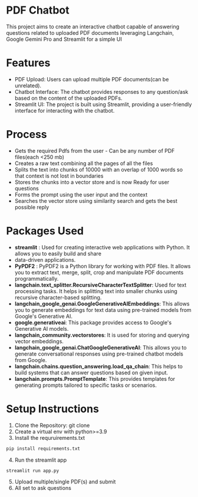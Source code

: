 # PDF Chatbot
This project aims to create an interactive chatbot capable of answering questions related to uploaded PDF documents 
leveraging Langchain, Google Gemini Pro and Streamlit for a simple UI
# Features
* PDF Upload: Users can upload multiple PDF documents(can be unrelated).
* Chatbot Interface: The chatbot provides responses to any question/ask based on the content of the uploaded PDFs.
* Streamlit UI: The project is built using Streamlit, providing a user-friendly interface for interacting with the chatbot.
# Process
* Gets the required Pdfs from the user - Can be any number of PDF files(each <250 mb)
* Creates a raw text combining all the pages of all the files
* Splits the text into chunks of 10000 with an overlap of 1000 words so that context is not lost in boundaries
* Stores the chunks into a vector store and is now Ready for user questions
* Forms the prompt using the user input and the context
* Searches the vector store using similarity search and gets the best possible reply
# Packages Used
* **streamlit** : Used for creating interactive web applications with Python. It allows you to easily build and share
* data-driven applications.
* **PyPDF2** : PyPDF2 is a Python library for working with PDF files. It allows you to extract text, merge, split, crop 
and manipulate PDF documents programmatically.
* **langchain.text_splitter.RecursiveCharacterTextSplitter**: Used for text processing tasks. It helps in 
splitting text into smaller chunks using recursive character-based splitting.
* **langchain_google_genai.GoogleGenerativeAIEmbeddings**: This allows you to generate embeddings for text data 
using pre-trained models from Google's Generative AI.
* **google.generativeai**: This package provides access to Google's Generative AI models.
* **langchain_community.vectorstores**: It is used for storing and querying vector embeddings.
* **langchain_google_genai.ChatGoogleGenerativeAI**: This allows you to generate conversational responses using 
pre-trained chatbot models from Google.
* **langchain.chains.question_answering.load_qa_chain**: This helps to build systems that can answer questions 
based on given input.
*  **langchain.prompts.PromptTemplate**: This provides templates for generating prompts tailored to specific tasks
or scenarios.
# Setup Instructions
1. Clone the Repository: git clone <repo-url>
2. Create a virtual env with python>=3.9
3. Install the requruirements.txt
```python
pip install requirements.txt
```
4. Run the streamlit app
```python
streamlit run app.py
```
5. Upload multiple/single PDF(s) and submit
6. All set to ask questions

